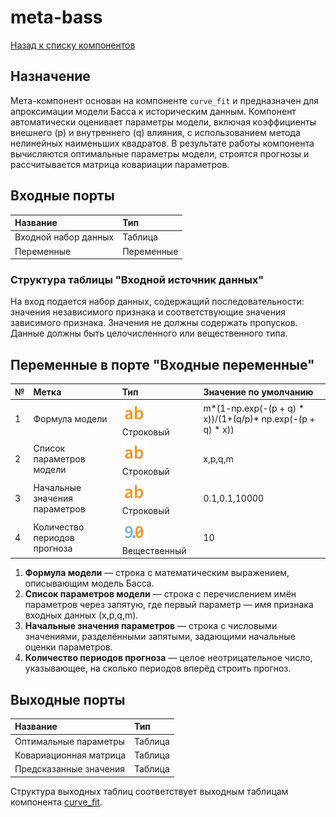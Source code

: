 # meta-bass

[Назад к списку компонентов](../README.md)

## Назначение

Мета-компонент основан на компоненте `curve_fit` и предназначен для апроксимации модели Басса к историческим данным. Компонент автоматически оценивает параметры модели, включая коэффициенты внешнего (p) и внутреннего (q) влияния, с использованием метода нелинейных наименьших квадратов. В результате работы компонента вычисляются оптимальные параметры модели, строятся прогнозы и рассчитывается матрица ковариации параметров.


## Входные порты

| Название              | Тип        |
|:----------------------|:-----------|
| Входной набор данных  | Таблица    |
| Переменные            | Переменные |

### Структура таблицы "Входной источник данных"

На вход подается набор данных, содержащий последовательности: значения независимого признака и соответствующие значения зависимого признака. Значения не должны содержать пропусков. Данные должны быть целочисленного или вещественного типа.

## Переменные в порте "Входные переменные"

| №   | Метка                       | Тип                                     | Значение по умолчанию  |
|:----|:----------------------------|:----------------------------------------|:-----------------------|
| 1   | Формула модели                | ![](./img/string.svg) Строковый         |m*(1-np.exp(-(p + q) * x))/(1+(q/p)* np.exp(-(p + q) * x))                 |
| 2   | Список параметров модели      | ![](./img/string.svg) Строковый         |x,p,q,m                 |
| 3   | Начальные значения параметров | ![](./img/string.svg) Строковый         |0.1,0.1,10000           |
| 4   | Количество периодов прогноза  | ![](./img/realnumber.svg) Вещественный  |10                      |

1. **Формула модели**  — строка с математическим выражением, описывающим модель Басса.
2. **Список параметров модели**  — строка с перечислением имён параметров через запятую, где первый параметр — имя признака входных данных (x,p,q,m).
3. **Начальные значения параметров** — строка с числовыми значениями, разделёнными запятыми, задающими начальные оценки параметров.
4. **Количество периодов прогноза**  — целое неотрицательное число, указывающее, на сколько периодов вперёд строить прогноз.

## **Выходные порты**

| Название              | Тип        |
|:----------------------|:-----------|
| Оптимальные параметры | Таблица    |
| Ковариационная матрица| Таблица    |
| Предсказанные значения| Таблица    |

Структура выходных таблиц соответствует выходным таблицам компонента [curve_fit](../curve_fit.md).